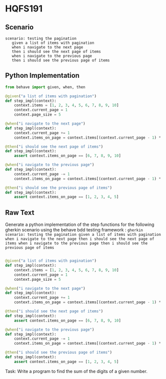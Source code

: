 # HQFS191
## Scenario
```gherkin
scenario: testing the pagination 
   given a list of items with pagination 
   when i navigate to the next page 
   then i should see the next page of items 
   when i navigate to the previous page 
   then i should see the previous page of items
```


## Python Implementation
```python
from behave import given, when, then

@given("a list of items with pagination")
def step_impl(context):
    context.items = [1, 2, 3, 4, 5, 6, 7, 8, 9, 10]
    context.current_page = 1
    context.page_size = 5

@when("i navigate to the next page")
def step_impl(context):
    context.current_page += 1
    context.items_on_page = context.items[(context.current_page - 1) * context.page_size: context.current_page * context.page_size]

@then("i should see the next page of items")
def step_impl(context):
    assert context.items_on_page == [6, 7, 8, 9, 10]

@when("i navigate to the previous page")
def step_impl(context):
    context.current_page -= 1
    context.items_on_page = context.items[(context.current_page - 1) * context.page_size: context.current_page * context.page_size]

@then("i should see the previous page of items")
def step_impl(context):
    assert context.items_on_page == [1, 2, 3, 4, 5]
```


## Raw Text
Generate a python implementation of the step functions for the following gherkin scenario using the behave bdd testing framework : ```gherkin scenario: testing the pagination given a list of items with pagination when i navigate to the next page then i should see the next page of items when i navigate to the previous page then i should see the previous page of items ```



```python from behave import given, when, then

@given("a list of items with pagination")
def step_impl(context):
    context.items = [1, 2, 3, 4, 5, 6, 7, 8, 9, 10]
    context.current_page = 1
    context.page_size = 5

@when("i navigate to the next page")
def step_impl(context):
    context.current_page += 1
    context.items_on_page = context.items[(context.current_page - 1) * context.page_size: context.current_page * context.page_size]

@then("i should see the next page of items")
def step_impl(context):
    assert context.items_on_page == [6, 7, 8, 9, 10]

@when("i navigate to the previous page")
def step_impl(context):
    context.current_page -= 1
    context.items_on_page = context.items[(context.current_page - 1) * context.page_size: context.current_page * context.page_size]

@then("i should see the previous page of items")
def step_impl(context):
    assert context.items_on_page == [1, 2, 3, 4, 5]
```

Task: Write a program to find the sum of the digits of a given number.
